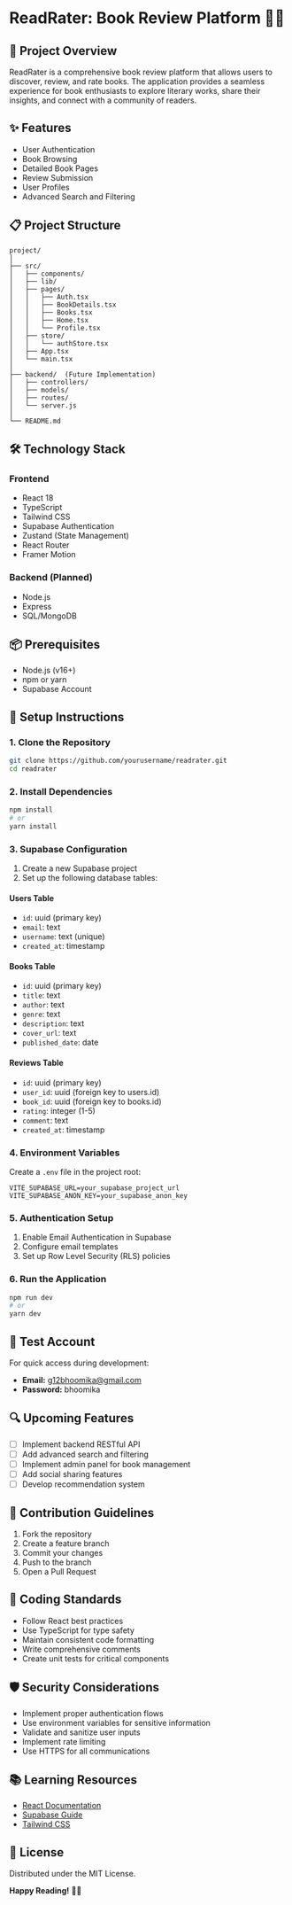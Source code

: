 # ReadRater: Book Review Platform 📖✨

## 🚀 Project Overview

ReadRater is a comprehensive book review platform that allows users to discover, review, and rate books. The application provides a seamless experience for book enthusiasts to explore literary works, share their insights, and connect with a community of readers.

## ✨ Features

- User Authentication
- Book Browsing
- Detailed Book Pages
- Review Submission
- User Profiles
- Advanced Search and Filtering

## 📋 Project Structure

```
project/
│
├── src/
│   ├── components/
│   ├── lib/
│   ├── pages/
│   │   ├── Auth.tsx
│   │   ├── BookDetails.tsx
│   │   ├── Books.tsx
│   │   ├── Home.tsx
│   │   └── Profile.tsx
│   ├── store/
│   │   └── authStore.tsx
│   ├── App.tsx
│   └── main.tsx
│
├── backend/  (Future Implementation)
│   ├── controllers/
│   ├── models/
│   ├── routes/
│   └── server.js
│
└── README.md
```

## 🛠 Technology Stack

### Frontend
- React 18
- TypeScript
- Tailwind CSS
- Supabase Authentication
- Zustand (State Management)
- React Router
- Framer Motion

### Backend (Planned)
- Node.js
- Express
- SQL/MongoDB

## 📦 Prerequisites

- Node.js (v16+)
- npm or yarn
- Supabase Account

## 🔧 Setup Instructions

### 1. Clone the Repository

```bash
git clone https://github.com/yourusername/readrater.git
cd readrater
```

### 2. Install Dependencies

```bash
npm install
# or
yarn install
```

### 3. Supabase Configuration

1. Create a new Supabase project
2. Set up the following database tables:

#### Users Table
- `id`: uuid (primary key)
- `email`: text
- `username`: text (unique)
- `created_at`: timestamp

#### Books Table
- `id`: uuid (primary key)
- `title`: text
- `author`: text
- `genre`: text
- `description`: text
- `cover_url`: text
- `published_date`: date

#### Reviews Table
- `id`: uuid (primary key)
- `user_id`: uuid (foreign key to users.id)
- `book_id`: uuid (foreign key to books.id)
- `rating`: integer (1-5)
- `comment`: text
- `created_at`: timestamp

### 4. Environment Variables

Create a `.env` file in the project root:

```
VITE_SUPABASE_URL=your_supabase_project_url
VITE_SUPABASE_ANON_KEY=your_supabase_anon_key
```

### 5. Authentication Setup

1. Enable Email Authentication in Supabase
2. Configure email templates
3. Set up Row Level Security (RLS) policies

### 6. Run the Application

```bash
npm run dev
# or
yarn dev
```

## 🧪 Test Account

For quick access during development:
- **Email:** g12bhoomika@gmail.com
- **Password:** bhoomika

## 🔍 Upcoming Features

- [ ] Implement backend RESTful API
- [ ] Add advanced search and filtering
- [ ] Implement admin panel for book management
- [ ] Add social sharing features
- [ ] Develop recommendation system

## 🤝 Contribution Guidelines

1. Fork the repository
2. Create a feature branch
3. Commit your changes
4. Push to the branch
5. Open a Pull Request

## 📝 Coding Standards

- Follow React best practices
- Use TypeScript for type safety
- Maintain consistent code formatting
- Write comprehensive comments
- Create unit tests for critical components

## 🛡️ Security Considerations

- Implement proper authentication flows
- Use environment variables for sensitive information
- Validate and sanitize user inputs
- Implement rate limiting
- Use HTTPS for all communications

## 📚 Learning Resources

- [React Documentation](https://reactjs.org/)
- [Supabase Guide](https://supabase.com/docs)
- [Tailwind CSS](https://tailwindcss.com/)


## 📄 License

Distributed under the MIT License.

**Happy Reading!** 📖✨
